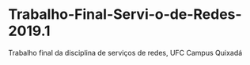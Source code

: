 # Trabalho-Final-Servi-o-de-Redes-2019.1
Trabalho final da disciplina de serviços de redes, UFC Campus Quixadá
